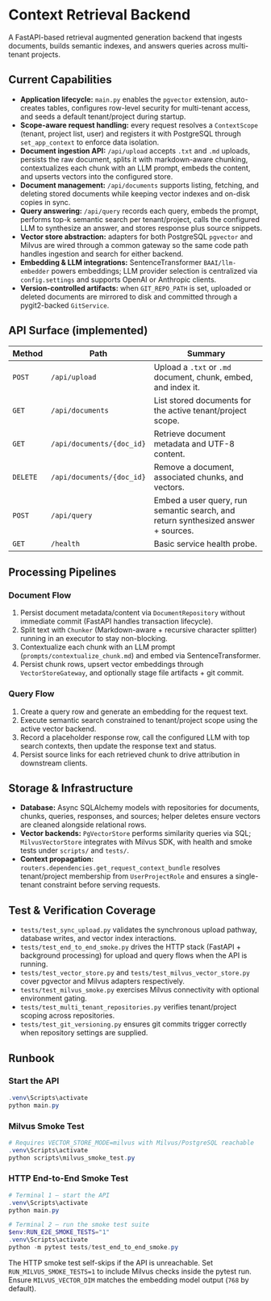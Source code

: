 # Context Retrieval Backend

A FastAPI-based retrieval augmented generation backend that ingests documents, builds semantic indexes, and answers queries across multi-tenant projects.

## Current Capabilities
- **Application lifecycle:** `main.py` enables the `pgvector` extension, auto-creates tables, configures row-level security for multi-tenant access, and seeds a default tenant/project during startup.
- **Scope-aware request handling:** every request resolves a `ContextScope` (tenant, project list, user) and registers it with PostgreSQL through `set_app_context` to enforce data isolation.
- **Document ingestion API:** `/api/upload` accepts `.txt` and `.md` uploads, persists the raw document, splits it with markdown-aware chunking, contextualizes each chunk with an LLM prompt, embeds the content, and upserts vectors into the configured store.
- **Document management:** `/api/documents` supports listing, fetching, and deleting stored documents while keeping vector indexes and on-disk copies in sync.
- **Query answering:** `/api/query` records each query, embeds the prompt, performs top-k semantic search per tenant/project, calls the configured LLM to synthesize an answer, and stores response plus source snippets.
- **Vector store abstraction:** adapters for both PostgreSQL `pgvector` and Milvus are wired through a common gateway so the same code path handles ingestion and search for either backend.
- **Embedding & LLM integrations:** SentenceTransformer `BAAI/llm-embedder` powers embeddings; LLM provider selection is centralized via `config.settings` and supports OpenAI or Anthropic clients.
- **Version-controlled artifacts:** when `GIT_REPO_PATH` is set, uploaded or deleted documents are mirrored to disk and committed through a pygit2-backed `GitService`.

## API Surface (implemented)
| Method | Path | Summary |
| --- | --- | --- |
| `POST` | `/api/upload` | Upload a `.txt` or `.md` document, chunk, embed, and index it. |
| `GET` | `/api/documents` | List stored documents for the active tenant/project scope. |
| `GET` | `/api/documents/{doc_id}` | Retrieve document metadata and UTF-8 content. |
| `DELETE` | `/api/documents/{doc_id}` | Remove a document, associated chunks, and vectors. |
| `POST` | `/api/query` | Embed a user query, run semantic search, and return synthesized answer + sources. |
| `GET` | `/health` | Basic service health probe. |

## Processing Pipelines
### Document Flow
1. Persist document metadata/content via `DocumentRepository` without immediate commit (FastAPI handles transaction lifecycle).
2. Split text with `Chunker` (Markdown-aware + recursive character splitter) running in an executor to stay non-blocking.
3. Contextualize each chunk with an LLM prompt (`prompts/contextualize_chunk.md`) and embed via SentenceTransformer.
4. Persist chunk rows, upsert vector embeddings through `VectorStoreGateway`, and optionally stage file artifacts + git commit.

### Query Flow
1. Create a query row and generate an embedding for the request text.
2. Execute semantic search constrained to tenant/project scope using the active vector backend.
3. Record a placeholder response row, call the configured LLM with top search contexts, then update the response text and status.
4. Persist source links for each retrieved chunk to drive attribution in downstream clients.

## Storage & Infrastructure
- **Database:** Async SQLAlchemy models with repositories for documents, chunks, queries, responses, and sources; helper deletes ensure vectors are cleaned alongside relational rows.
- **Vector backends:** `PgVectorStore` performs similarity queries via SQL; `MilvusVectorStore` integrates with Milvus SDK, with health and smoke tests under `scripts/` and `tests/`.
- **Context propagation:** `routers.dependencies.get_request_context_bundle` resolves tenant/project membership from `UserProjectRole` and ensures a single-tenant constraint before serving requests.

## Test & Verification Coverage
- `tests/test_sync_upload.py` validates the synchronous upload pathway, database writes, and vector index interactions.
- `tests/test_end_to_end_smoke.py` drives the HTTP stack (FastAPI + background processing) for upload and query flows when the API is running.
- `tests/test_vector_store.py` and `tests/test_milvus_vector_store.py` cover pgvector and Milvus adapters respectively.
- `tests/test_milvus_smoke.py` exercises Milvus connectivity with optional environment gating.
- `tests/test_multi_tenant_repositories.py` verifies tenant/project scoping across repositories.
- `tests/test_git_versioning.py` ensures git commits trigger correctly when repository settings are supplied.

## Runbook
### Start the API
```powershell
.venv\Scripts\activate
python main.py
```

### Milvus Smoke Test
```powershell
# Requires VECTOR_STORE_MODE=milvus with Milvus/PostgreSQL reachable
.venv\Scripts\activate
python scripts\milvus_smoke_test.py
```

### HTTP End-to-End Smoke Test
```powershell
# Terminal 1 – start the API
.venv\Scripts\activate
python main.py

# Terminal 2 – run the smoke test suite
$env:RUN_E2E_SMOKE_TESTS="1"
.venv\Scripts\activate
python -m pytest tests/test_end_to_end_smoke.py
```

The HTTP smoke test self-skips if the API is unreachable. Set `RUN_MILVUS_SMOKE_TESTS=1` to include Milvus checks inside the pytest run. Ensure `MILVUS_VECTOR_DIM` matches the embedding model output (`768` by default).
